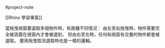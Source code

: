 #project-note 

[[Rhino 學習專案]]

當拖曳視窗要選取多個物件時，有兩種不同情況：
由左至右拖曳時，物件需要完全被涵蓋在視窗內才會被選到，
但由右至左時，任何和視窗有交疊的物件都會被選取。
要用拖曳取消選取時也是一樣的邏輯。